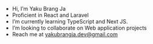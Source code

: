- Hi, I’m Yaku Brang Ja
- Proficient in React and Laravel
- I’m currently learning TypeScript and Next JS.
- I’m looking to collaborate on Web application projects
- Reach me at yakubrangja.dev@gmail.com

<!---
YakuBrangJa/YakuBrangJa is a ✨ special ✨ repository because its `README.md` (this file) appears on your GitHub profile.
You can click the Preview link to take a look at your changes.
--->

